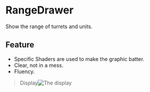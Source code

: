# RangeDrawer
Show the range of turrets and units.

## Feature
- Specific Shaders are used to make the graphic batter.
- Clear, not in a mess.
- Fluency.
> Display![](github-pictures/4.gif "The display")